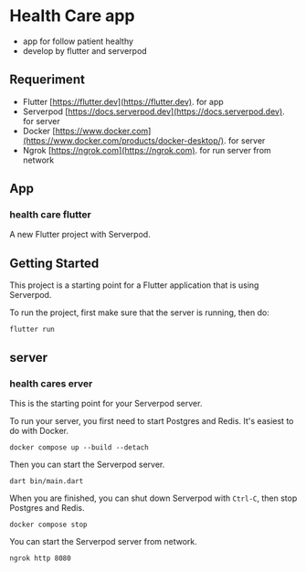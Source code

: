 # Health Care app

* app for follow patient healthy
* develop by flutter and serverpod

## Requeriment

* Flutter [https://flutter.dev](https://flutter.dev). for app
* Serverpod [https://docs.serverpod.dev](https://docs.serverpod.dev). for server 
* Docker [https://www.docker.com](https://www.docker.com/products/docker-desktop/). for server 
* Ngrok [https://ngrok.com](https://ngrok.com). for run server from network

## App

### health care flutter

A new Flutter project with Serverpod.

## Getting Started

This project is a starting point for a Flutter application that is using
Serverpod.

To run the project, first make sure that the server is running, then do:

    flutter run
  
## server

### health cares erver

This is the starting point for your Serverpod server.

To run your server, you first need to start Postgres and Redis. It's easiest to do with Docker.

    docker compose up --build --detach

Then you can start the Serverpod server.

    dart bin/main.dart

When you are finished, you can shut down Serverpod with `Ctrl-C`, then stop Postgres and Redis.

    docker compose stop
    
You can start the Serverpod server from network.

    ngrok http 8080
